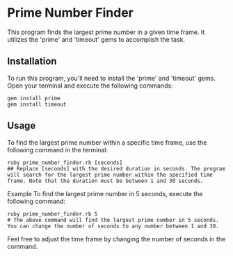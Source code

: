 # Prime Number Finder

This program finds the largest prime number in a given time frame. It utilizes the 'prime' and 'timeout' gems to accomplish the task.

## Installation

To run this program, you'll need to install the 'prime' and 'timeout' gems. Open your terminal and execute the following commands:

```shell
gem install prime
gem install timeout
```

## Usage
To find the largest prime number within a specific time frame, use the following command in the terminal:

```shell
ruby prime_number_finder.rb [seconds]
## Replace [seconds] with the desired duration in seconds. The program will search for the largest prime number within the specified time frame. Note that the duration must be between 1 and 30 seconds.
```
Example
To find the largest prime number in 5 seconds, execute the following command:

```shell
ruby prime_number_finder.rb 5
# The above command will find the largest prime number in 5 seconds. You can change the number of seconds to any number between 1 and 30.
```
Feel free to adjust the time frame by changing the number of seconds in the command.